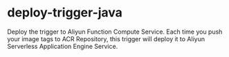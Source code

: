 # deploy-trigger-java
Deploy the trigger to Aliyun Function Compute Service. Each time you push your image tags to ACR Repository, this trigger will deploy it to Aliyun Serverless Application Engine Service.
